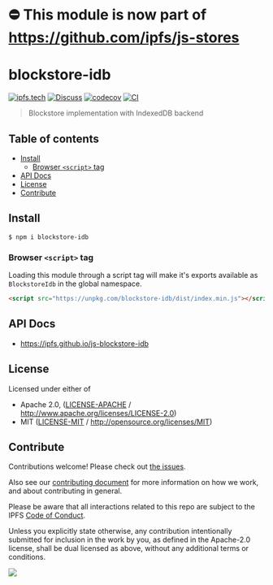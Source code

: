 # ⛔️ This module is now part of https://github.com/ipfs/js-stores

# blockstore-idb <!-- omit in toc -->

[![ipfs.tech](https://img.shields.io/badge/project-IPFS-blue.svg?style=flat-square)](https://ipfs.tech)
[![Discuss](https://img.shields.io/discourse/https/discuss.ipfs.tech/posts.svg?style=flat-square)](https://discuss.ipfs.tech)
[![codecov](https://img.shields.io/codecov/c/github/ipfs/js-blockstore-idb.svg?style=flat-square)](https://codecov.io/gh/ipfs/js-blockstore-idb)
[![CI](https://img.shields.io/github/actions/workflow/status/ipfs/js-blockstore-idb/js-test-and-release.yml?branch=main\&style=flat-square)](https://github.com/ipfs/js-blockstore-idb/actions/workflows/js-test-and-release.yml?query=branch%3Amain)

> Blockstore implementation with IndexedDB backend

## Table of contents <!-- omit in toc -->

- [Install](#install)
  - [Browser `<script>` tag](#browser-script-tag)
- [API Docs](#api-docs)
- [License](#license)
- [Contribute](#contribute)

## Install

```console
$ npm i blockstore-idb
```

### Browser `<script>` tag

Loading this module through a script tag will make it's exports available as `BlockstoreIdb` in the global namespace.

```html
<script src="https://unpkg.com/blockstore-idb/dist/index.min.js"></script>
```

## API Docs

- <https://ipfs.github.io/js-blockstore-idb>

## License

Licensed under either of

- Apache 2.0, ([LICENSE-APACHE](LICENSE-APACHE) / <http://www.apache.org/licenses/LICENSE-2.0>)
- MIT ([LICENSE-MIT](LICENSE-MIT) / <http://opensource.org/licenses/MIT>)

## Contribute

Contributions welcome! Please check out [the issues](https://github.com/ipfs/js-blockstore-idb/issues).

Also see our [contributing document](https://github.com/ipfs/community/blob/master/CONTRIBUTING_JS.md) for more information on how we work, and about contributing in general.

Please be aware that all interactions related to this repo are subject to the IPFS [Code of Conduct](https://github.com/ipfs/community/blob/master/code-of-conduct.md).

Unless you explicitly state otherwise, any contribution intentionally submitted for inclusion in the work by you, as defined in the Apache-2.0 license, shall be dual licensed as above, without any additional terms or conditions.

[![](https://cdn.rawgit.com/jbenet/contribute-ipfs-gif/master/img/contribute.gif)](https://github.com/ipfs/community/blob/master/CONTRIBUTING.md)
